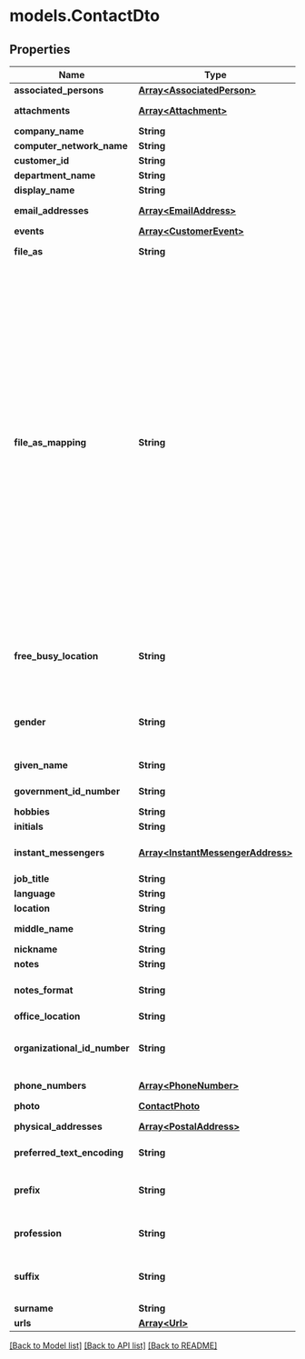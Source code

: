 # models.ContactDto
## Properties
Name | Type | Description | Notes
------------ | ------------- | ------------- | -------------
**associated_persons** | [**Array&lt;AssociatedPerson&gt;**](AssociatedPerson.md) | Associated persons.              | [optional] 
**attachments** | [**Array&lt;Attachment&gt;**](Attachment.md) | Document attachments.              | [optional] 
**company_name** | **String** | Company name.              | [optional] 
**computer_network_name** | **String** | Computer network.              | [optional] 
**customer_id** | **String** | Customer id.              | [optional] 
**department_name** | **String** | Department name.              | [optional] 
**display_name** | **String** | Display name.              | [optional] 
**email_addresses** | [**Array&lt;EmailAddress&gt;**](EmailAddress.md) | Person&#39;s email addresses.              | [optional] 
**events** | [**Array&lt;CustomerEvent&gt;**](CustomerEvent.md) | Person&#39;s events.              | [optional] 
**file_as** | **String** | A name used for sorting.              | [optional] 
**file_as_mapping** | **String** | Specifies how to generate and recompute the value of the dispidFileAs property when other contact name properties change. Coincides MS-OXPROPS revision 16.2 from 7/31/2014. Enum, available values: Empty, DisplayName, FirstName, LastName, Organization, LastFirstMiddle, OrgLastFirstMiddle, LastFirstMiddleOrg, LastFirstMiddle2, LastFirstMiddle3, OrgLastFirstMiddle2, OrgLastFirstMiddle3, LastFirstMiddleOrg2, LastFirstMiddleOrg3, LastFirstMiddleGen, FirstMiddleLastGen, LastFirstMiddleGen2, BestMatch, AccordingToLocale, None | 
**free_busy_location** | **String** | URL path from which a client can retrieve free/busy information for the contact as an iCal file.              | [optional] 
**gender** | **String** | Enum defines gender of a person. Enum, available values: Unspecified, Female, Male | 
**given_name** | **String** | Person&#39;s given name.              | [optional] 
**government_id_number** | **String** | Government id number.              | [optional] 
**hobbies** | **String** | Person&#39;s hobbies.              | [optional] 
**initials** | **String** | Person&#39;s initials.              | [optional] 
**instant_messengers** | [**Array&lt;InstantMessengerAddress&gt;**](InstantMessengerAddress.md) | Person&#39;s instant messenger addresses.              | [optional] 
**job_title** | **String** | Person&#39;s job title.              | [optional] 
**language** | **String** | Language.              | [optional] 
**location** | **String** | Person&#39;s location.              | [optional] 
**middle_name** | **String** | Person&#39;s middle name.              | [optional] 
**nickname** | **String** | Person&#39;s nickname.              | [optional] 
**notes** | **String** | Notes.              | [optional] 
**notes_format** | **String** | Defines format of a text. Enum, available values: Text, Html | 
**office_location** | **String** | Office location.              | [optional] 
**organizational_id_number** | **String** | Contains an identifier for the mail user used within the mail user&#39;s organization.              | [optional] 
**phone_numbers** | [**Array&lt;PhoneNumber&gt;**](PhoneNumber.md) | Person&#39;s phone numbers.              | [optional] 
**photo** | [**ContactPhoto**](ContactPhoto.md) | Person&#39;s photo.              | [optional] 
**physical_addresses** | [**Array&lt;PostalAddress&gt;**](PostalAddress.md) | Person&#39;s physical addresses.              | [optional] 
**preferred_text_encoding** | **String** | Encoding for all text properties.              | [optional] 
**prefix** | **String** | A prefix of a full name such like Mr.(mister), Dr.(doctor) and so on.              | [optional] 
**profession** | **String** | A job position of a person in a company.              | [optional] 
**suffix** | **String** | A suffix of a full name such like Jr.(junior), Sr.(senior) and so on.              | [optional] 
**surname** | **String** | Person&#39;s surname.              | [optional] 
**urls** | [**Array&lt;Url&gt;**](Url.md) | Person&#39;s urls.              | [optional] 



[[Back to Model list]](README.md#documentation-for-models) [[Back to API list]](README.md#documentation-for-api-endpoints) [[Back to README]](README.md)


